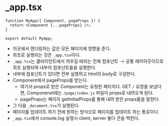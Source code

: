# \_app.tsx

```tsx
function MyApp({ Component, pageProps }) {
  return <Component {...pageProps} />;
}

export default MyApp;
```

- 이곳에서 렌더링하는 값은 모든 페이지에 영향을 준다.
- 최초로 실행되는 것은 `_app.tsx`이다.
- `_app.tsx`는 클라이언트에서 띄우길 바라는 전체 컴포넌트 -> 공통 레이아웃이므로 최초 실행되며 내부의 컴포넌트들을 실행한다.
- 내부에 컴포넌트가 있다면 전부 실행하고 html의 body로 구성한다.
- Component에서 pageProps를 받는다.
  - 여기서 props로 받은 Component는 요청한 페이지다. GET `/` 요청을 보냈다면, Componenet에는 `/page/index.js` 파일이 props로 내려오게 된다.
  - pageProps는 페이지 getInitialProps를 통해 내려 받은 props들을 말한다.
- 그 다음 `_document.tsx`가 실행된다.
- 페이지를 업데이트 하기 전에 원하는 방식으로 페이지를 업데이트 하는 통로이다.
- `_app.tsx`에서 console.log 실행시 client, server 둘다 콘솔 찍힌다.
